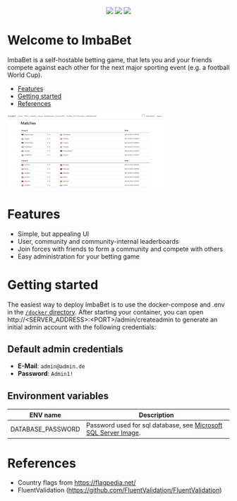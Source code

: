<p align="center">
<a href="https://github.com/ErrorNotFound/ImbaBet/actions"><img src="https://github.com/ErrorNotFound/ImbaBet/actions/workflows/build-docker.yaml/badge.svg"></a>
<a href="https://hub.docker.com/r/1337festor/imbabetweb"><img src="https://img.shields.io/badge/ImbaBet-DockerHub-blue"></a>
<a href="https://github.com/ErrorNotFound/ImbaBet/releases"><img src="https://img.shields.io/github/v/release/ErrorNotFound/ImbaBet"></a>

</p>

# Welcome to ImbaBet

ImbaBet is a self-hostable betting game, that lets you and your friends compete against each other for the next major sporting event (e.g. a football World Cup).

- [Features](#features)
- [Getting started](#getting-started)
- [References](#references)

<img src="/images/screenshot.png" width="70%">

# Features
- Simple, but appealing UI
- User, community and community-internal leaderboards
- Join forces with friends to form a community and compete with others
- Easy administration for your betting game

# Getting started
The easiest way to deploy ImbaBet is to use the docker-compose and .env in the [`/docker` directory](https://github.com/ErrorNotFound/ImbaBet/tree/master/docker).
After starting your container, you can open http://<SERVER_ADDRESS>:\<PORT>/admin/createadmin to generate an initial admin account with the following credentials:

## Default admin credentials
- **E-Mail**: `admin@admin.de`
- **Password**: `Admin1!`

## Environment variables
| ENV name				| Description									|
|-----------------------|-----------------------------------------------|
|DATABASE_PASSWORD		| Password used for sql database, see <a href="https://hub.docker.com/r/microsoft/mssql-server">Microsoft SQL Server Image</a>.| 

# References
- Country flags from https://flagpedia.net/
- FluentValidation (https://github.com/FluentValidation/FluentValidation)